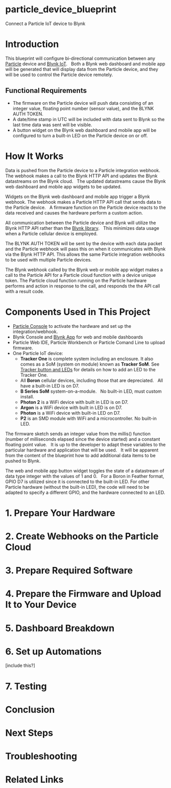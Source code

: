 # particle_device_blueprint
Connect a Particle IoT device to Blynk

# Introduction
This blueprint will configure bi-directional communication between any [Particle](https://www.particle.io/) device and [Blynk IoT](https://blynk.io/). &nbsp; Both a Blynk web dashboard and mobile app will be generated that will display data from the Particle device, and they will be used to control the Particle device remotely.  

## Functional Requirements
- The firmware on the Particle device will push data consisting of an integer value, floating point number (sensor value), and the BLYNK AUTH TOKEN. 
- A date/time stamp in UTC will be included with data sent to Blynk so the last time data was sent will be visible.
- A button widget on the Blynk web dashboard and mobile app will be configured to turn a built-in LED on the Particle device on or off.  

# How It Works
Data is pushed from the Particle device to a Particle integration webhook. &nbsp; The webhook makes a call to the Blynk HTTP API and updates the Blynk datastreams on the Blynk cloud. &nbsp; The updated datastreams cause the Blynk web dashboard and mobile app widgets to be updated.  

Widgets on the Blynk web dashboard and mobile app trigger a Blynk webhook.  The webhook makes a Particle HTTP API call that sends data to the Particle device. &nbsp; A firmware function on the Particle device reacts to the data received and causes the hardware perform a custom action. 

All communication between the Particle device and Blynk will utilize the Blynk HTTP API rather than the [Blynk library](http://library.to/). &nbsp; This minimizes data usage when a Particle cellular device is employed.  

The BLYNK AUTH TOKEN will be sent by the device with each data packet and the Particle webhook will pass this on when it communicates with Blynk via the Blynk HTTP API.  This allows the same Particle integration webhooks to be used with multiple Particle devices.  

The Blynk webhook called by the Blynk web or mobile app widget makes a call to the Particle API for a Particle cloud function with a device unique token.  The Particle cloud function running on the Particle hardware performs and action in response to the call, and responds the the API call with a result code.   

# Components Used in This Project
- [Particle Console](https://console.particle.io/) to activate the hardware and set up the integration/webhook. 
- Blynk Console and [Blynk App](https://docs.blynk.io/en/downloads/blynk-apps-for-ios-and-android?_gl=1*hxem43*_ga*NTQ1NjUzMTkwLjE2NjY1NTA3MTk.*_ga_E376ZQ635Y*MTY4NzE3MTI1Mi44OC4xLjE2ODcxNzEyNTQuMC4wLjA.) for web and mobile dashboards
- Particle Web IDE, Particle Workbench or Particle Comand Line to upload firmware.
- One Particle IoT device:
  - **Tracker One** is complete system including an enclosure. It also comes as a SoM (system on module) known as **Tracker SoM**.  See [Tracker button and LEDs](https://docs.particle.io/hardware/tracker/projects/tracker-buttons-leds/) for details on how to add an LED to the Tracker One. 
  - All **Boron** cellular devices, including those that are depreciated. &nbsp; All have a built-in LED is on D7.
  - **B Series SoM** system-on-a-module. &nbsp; No built-in LED, must custom install.  
  - **Photon 2** is a WiFi device with built in LED is on D7.
  - **Argon** is a WiFi device with built in LED is on D7.
  - **Photon** is a WiFi device with built-in LED on D7.
  - **P2** is an SMD module with WiFi and a microcontroller.  No built-in LED.  

The firmware sketch sends an integer value from the millis() function (number of milliseconds elapsed since the device started) and a constant floating point value. &nbsp; It is up to the developer to adapt these variables to the particular hardware and application that will be used. &nbsp;  It will be apparent from the content of the blueprint how to add additional data items to be pushed to Blynk.  &nbsp;

The web and mobile app button widget toggles the state of a datastream of data type integer with the values of 1 and 0. &nbsp;   For a Boron in Feather format, GPIO D7 is utilized since it is connected to the built-in LED.  For other Particle hardware (without the built-in LED), the code will need to be adapted to specify a different GPIO, and the hardware connected to an LED.  

# 1. Prepare Your Hardware

# 2. Create Webhooks on the Particle Cloud

# 3. Prepare Required Software

# 4. Prepare the Firmware and Upload It to Your Device

# 5. Dashboard Breakdown

# 6. Set up Automations 
[include this?]

# 7. Testing

# Conclusion

# Next Steps

# Troubleshooting

# Related Links

